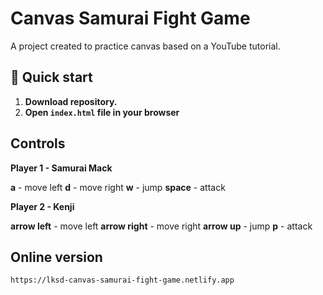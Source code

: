 # Canvas Samurai Fight Game
A project created to practice canvas based on a YouTube tutorial.

## 🚀 Quick start

1.  **Download repository.**
2.  **Open `index.html` file in your browser**

## Controls
**Player 1 - Samurai Mack**

  <strong>a</strong> - move left
  <strong>d</strong> - move right
  <strong>w</strong> - jump
  <strong>space</strong> - attack

**Player 2 - Kenji**

  <strong>arrow left</strong> - move left
  <strong>arrow right</strong> - move right
  <strong>arrow up</strong> - jump
  <strong>p</strong> - attack


## Online version

`https://lksd-canvas-samurai-fight-game.netlify.app`